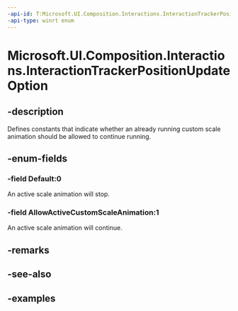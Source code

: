 ```yaml
---
-api-id: T:Microsoft.UI.Composition.Interactions.InteractionTrackerPositionUpdateOption
-api-type: winrt enum
---
```


<!-- Enumeration syntax.
public enum InteractionTrackerPositionUpdateOption : int 
-->

# Microsoft.UI.Composition.Interactions.InteractionTrackerPositionUpdateOption

## -description

Defines constants that indicate whether an already running custom scale animation should be allowed to continue running.

## -enum-fields
### -field Default:0

An active scale animation will stop.

### -field AllowActiveCustomScaleAnimation:1

An active scale animation will continue.

## -remarks

## -see-also



## -examples

